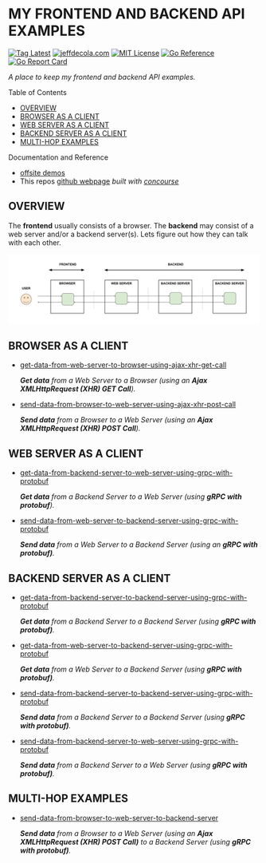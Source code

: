# MY FRONTEND AND BACKEND API EXAMPLES

[![Tag Latest](https://img.shields.io/github/v/tag/jeffdecola/my-frontend-and-backend-api-examples)](https://github.com/JeffDeCola/my-frontend-and-backend-api-examples/tags)
[![jeffdecola.com](https://img.shields.io/badge/website-jeffdecola.com-blue)](https://jeffdecola.com)
[![MIT License](https://img.shields.io/:license-mit-blue.svg)](https://jeffdecola.mit-license.org)
[![Go Reference](https://pkg.go.dev/badge/github.com/JeffDeCola/my-frontend-and-backend-api-examples.svg)](https://pkg.go.dev/github.com/JeffDeCola/my-frontend-and-backend-api-examples)
[![Go Report Card](https://goreportcard.com/badge/github.com/JeffDeCola/my-frontend-and-backend-api-examples)](https://goreportcard.com/report/github.com/JeffDeCola/my-frontend-and-backend-api-examples)

_A place to keep my frontend and backend API examples._

Table of Contents

* [OVERVIEW](https://github.com/JeffDeCola/my-frontend-and-backend-api-examples#overview)
* [BROWSER AS A CLIENT](https://github.com/JeffDeCola/my-frontend-and-backend-api-examples#browser-as-a-client)
* [WEB SERVER AS A CLIENT](https://github.com/JeffDeCola/my-frontend-and-backend-api-examples#web-server-as-a-client)
* [BACKEND SERVER AS A CLIENT](https://github.com/JeffDeCola/my-frontend-and-backend-api-examples#backend-server-as-a-client)
* [MULTI-HOP EXAMPLES](https://github.com/JeffDeCola/my-frontend-and-backend-api-examples#multi-hop-examples)

Documentation and Reference

* [offsite demos](http://www.jeffdecola.com/my-frontend-and-backend-api-examples/index.php)
* This repos
  [github webpage](https://jeffdecola.github.io/my-frontend-and-backend-api-examples/)
  _built with
  [concourse](https://github.com/JeffDeCola/my-frontend-and-backend-api-examples/blob/master/ci-README.md)_

## OVERVIEW

The **frontend** usually consists of a browser.
The **backend** may consist of a web server and/or a backend server(s).
Lets figure out how they can talk with each other.

![IMAGE - frontend-backend-overview - IMAGE](docs/pics/frontend-backend-overview.svg)

## BROWSER AS A CLIENT

* [get-data-from-web-server-to-browser-using-ajax-xhr-get-call](https://github.com/JeffDeCola/my-frontend-and-backend-api-examples/tree/main/my-frontend-and-backend-api-examples/browser-as-a-client/get-data-from-web-server-to-browser-using-ajax-xhr-get-call)

  _**Get data**
  from a Web Server
  to a Browser
  (using an **Ajax XMLHttpRequest (XHR) GET Call**)._

* [send-data-from-browser-to-web-server-using-ajax-xhr-post-call](https://github.com/JeffDeCola/my-frontend-and-backend-api-examples/tree/main/my-frontend-and-backend-api-examples/browser-as-a-client/send-data-from-browser-to-web-server-using-ajax-xhr-post-call)

  _**Send data**
  from a Browser
  to a Web Server
  (using an **Ajax XMLHttpRequest (XHR) POST Call**)._

## WEB SERVER AS A CLIENT

* [get-data-from-backend-server-to-web-server-using-grpc-with-protobuf](https://github.com/JeffDeCola/my-frontend-and-backend-api-examples/tree/main/my-frontend-and-backend-api-examples/web-server-as-a-client/get-data-from-backend-server-to-web-server-using-grpc-with-protobuf)

  _**Get data**
  from a Backend Server
  to a Web Server
  (using **gRPC with protobuf**)._

* [send-data-from-web-server-to-backend-server-using-grpc-with-protobuf](https://github.com/JeffDeCola/my-frontend-and-backend-api-examples/tree/main/my-frontend-and-backend-api-examples/web-server-as-a-client/send-data-from-web-server-to-backend-server-using-grpc-with-protobuf)

  _**Send data**
  from a Web Server
  to a Backend Server
  (using an **gRPC with protobuf)**._

## BACKEND SERVER AS A CLIENT

* [get-data-from-backend-server-to-backend-server-using-grpc-with-protobuf](https://github.com/JeffDeCola/my-frontend-and-backend-api-examples/tree/main/my-frontend-and-backend-api-examples/backend-server-as-a-client/get-data-from-backend-server-to-backend-server-using-grpc-with-protobuf)

  _**Get data**
  from a Backend Server
  to a Backend Server
  (using **gRPC with protobuf)**._

* [get-data-from-web-server-to-backend-server-using-grpc-with-protobuf](https://github.com/JeffDeCola/my-frontend-and-backend-api-examples/tree/main/my-frontend-and-backend-api-examples/backend-server-as-a-client/get-data-from-web-server-to-backend-server-using-grpc-with-protobuf)

  _**Get data**
  from a Web Server
  to a Backend Server
  (using **gRPC with protobuf)**._

* [send-data-from-backend-server-to-backend-server-using-grpc-with-protobuf](https://github.com/JeffDeCola/my-frontend-and-backend-api-examples/tree/main/my-frontend-and-backend-api-examples/backend-server-as-a-client/send-data-from-backend-server-to-backend-server-using-grpc-with-protobuf)

  _**Send data**
  from a Backend Server
  to a Backend Server
  (using **gRPC with protobuf)**._

* [send-data-from-backend-server-to-web-server-using-grpc-with-protobuf](https://github.com/JeffDeCola/my-frontend-and-backend-api-examples/tree/main/my-frontend-and-backend-api-examples/backend-server-as-a-client/send-data-from-backend-server-to-web-server-using-grpc-with-protobuf)

  _**Send data**
  from a Backend Server
  to a Web Server
  (using **gRPC with protobuf)**._

## MULTI-HOP EXAMPLES

* [send-data-from-browser-to-web-server-to-backend-server](https://github.com/JeffDeCola/my-frontend-and-backend-api-examples/tree/main/my-frontend-and-backend-api-examples/multi-hop-examples/send-data-from-browser-to-web-server-to-backend-server)

  _**Send data**
  from a Browser
  to a Web Server
  (using an **Ajax XMLHttpRequest (XHR) POST Call)**
  to a Backend Server
  (using **gRPC with protobuf)**._
